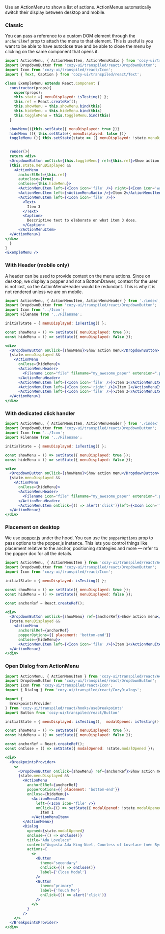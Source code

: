 Use an ActionMenu to show a list of actions. ActionMenus automatically switch their display between desktop and mobile.

### Classic

You can pass a reference to a custom DOM element through the `anchorElRef` prop to attach the menu to that element. This is useful is you want to be able to have autoclose true and be able to close the menu by clicking on the same component that opens it. 

```jsx
import ActionMenu, { ActionMenuItem, ActionMenuRadio } from 'cozy-ui/transpiled/react/ActionMenu';
import DropdownButton from 'cozy-ui/transpiled/react/DropdownButton';
import Icon from 'cozy-ui/transpiled/react/Icon';
import { Text, Caption } from 'cozy-ui/transpiled/react/Text';

class ExempleMenu extends React.Component {
  constructor(props){
    super(props);
    this.state ={ menuDisplayed: isTesting() };
    this.ref = React.createRef();
    this.showMenu = this.showMenu.bind(this)
    this.hideMenu = this.hideMenu.bind(this)
    this.toggleMenu = this.toggleMenu.bind(this)
  }

  showMenu(){this.setState({ menuDisplayed: true })}
  hideMenu (){ this.setState({ menuDisplayed: false })}
  toggleMenu (){ this.setState(state => ({ menuDisplayed: !state.menuDisplayed }))}
 

  render(){
  return <div>
  <DropdownButton onClick={this.toggleMenu} ref={this.ref}>Show action menu</DropdownButton>
  {this.state.menuDisplayed &&
    <ActionMenu
      anchorElRef={this.ref}
      autoclose={true}
      onClose={this.hideMenu}>
      <ActionMenuItem left={<Icon icon='file' />} right={<Icon icon='warning' />}>Item 1</ActionMenuItem>
      <ActionMenuItem left={<ActionMenuRadio />}>Item 2</ActionMenuItem>
      <ActionMenuItem left={<Icon icon='file' />}>
        <Text>
          Item 3
        </Text>
        <Caption>
          Descriptive text to elaborate on what item 3 does.
        </Caption>
      </ActionMenuItem>
  </ActionMenu>}
</div>
  }
}
<ExempleMenu />
```

### With Header (mobile only)

A header can be used to provide context on the menu actions. Since on
desktop, we display a popper and not a BottomDrawer, context for the
user is not lost, so the ActionMenuHeader would be redundant. This is
why it is not rendered unless we are on mobile.

```jsx
import ActionMenu, { ActionMenuItem, ActionMenuHeader } from './index';
import DropdownButton from 'cozy-ui/transpiled/react/DropdownButton';
import Icon from '../Icon';
import Filename from '../Filename';

initialState = { menuDisplayed: isTesting() };

const showMenu = () => setState({ menuDisplayed: true });
const hideMenu = () => setState({ menuDisplayed: false });

<div>
  <DropdownButton onClick={showMenu}>Show action menu</DropdownButton>
  {state.menuDisplayed &&
    <ActionMenu
      onClose={hideMenu}>
      <ActionMenuHeader>
        <Filename icon="file" filename="my_awesome_paper" extension=".pdf" />
      </ActionMenuHeader>
      <ActionMenuItem left={<Icon icon='file' />}>Item 1</ActionMenuItem>
      <ActionMenuItem left={<Icon icon='right' />}>Item 2</ActionMenuItem>
      <ActionMenuItem left={<Icon icon='file' />}>Item 3</ActionMenuItem>
  </ActionMenu>}
</div>
```

### With dedicated click handler

```jsx
import ActionMenu, { ActionMenuItem, ActionMenuHeader } from './index';
import DropdownButton from 'cozy-ui/transpiled/react/DropdownButton';
import Icon from '../Icon';
import Filename from '../Filename';

initialState = { menuDisplayed: isTesting() };

const showMenu = () => setState({ menuDisplayed: true });
const hideMenu = () => setState({ menuDisplayed: false });

<div>
  <DropdownButton onClick={showMenu}>Show action menu</DropdownButton>
  {state.menuDisplayed &&
    <ActionMenu
      onClose={hideMenu}>
      <ActionMenuHeader>
        <Filename icon="file" filename="my_awesome_paper" extension=".pdf" />
      </ActionMenuHeader>
      <ActionMenuItem onClick={() => alert('click')}left={<Icon icon='file' />}>Item 1</ActionMenuItem>
  </ActionMenu>}
</div>
```

### Placement on desktop

We use [popper.js](https://popper.js.org/docs/v2/) under the hood. You can use the `popperOptions` prop to pass options to the popper.js instance. This lets you control things like placement relative to the anchor, positioning strategies and more — refer to the popper doc for all the details.

```jsx
import ActionMenu, { ActionMenuItem } from 'cozy-ui/transpiled/react/ActionMenu';
import DropdownButton from 'cozy-ui/transpiled/react/DropdownButton';
import Icon from 'cozy-ui/transpiled/react/Icon';

initialState = { menuDisplayed: isTesting() };

const showMenu = () => setState({ menuDisplayed: true });
const hideMenu = () => setState({ menuDisplayed: false });

const anchorRef = React.createRef();

<div>
  <DropdownButton onClick={showMenu} ref={anchorRef}>Show action menu</DropdownButton>
  {state.menuDisplayed &&
    <ActionMenu
      anchorElRef={anchorRef}
      popperOptions={{ placement: 'bottom-end'}}
      onClose={hideMenu}>
      <ActionMenuItem left={<Icon icon='file' />}>Item 1</ActionMenuItem>
  </ActionMenu>}
</div>
```

### Open Dialog from ActionMenu

```jsx
import ActionMenu, { ActionMenuItem } from 'cozy-ui/transpiled/react/ActionMenu';
import DropdownButton from 'cozy-ui/transpiled/react/DropdownButton';
import Icon from 'cozy-ui/transpiled/react/Icon';
import { Dialog } from 'cozy-ui/transpiled/react/CozyDialogs';

import {
  BreakpointsProvider
} from 'cozy-ui/transpiled/react/hooks/useBreakpoints'
import Button from 'cozy-ui/transpiled/react/Button'

initialState = { menuDisplayed: isTesting(),  modalOpened: isTesting() };

const showMenu = () => setState({ menuDisplayed: true });
const hideMenu = () => setState({ menuDisplayed: false });

const anchorRef = React.createRef();
const onClose = () => setState({ modalOpened: !state.modalOpened });

<div>
  <BreakpointsProvider>
    <>
      <DropdownButton onClick={showMenu} ref={anchorRef}>Show action menu</DropdownButton>
      {state.menuDisplayed &&
        <ActionMenu
          anchorElRef={anchorRef}
          popperOptions={{ placement: 'bottom-end'}}
          onClose={hideMenu}>
            <ActionMenuItem
              left={<Icon icon='file' />}
              onClick={() => setState({ modalOpened: !state.modalOpened })}>
                Item 1
            </ActionMenuItem>
        </ActionMenu>}
        <Dialog
          opened={state.modalOpened}
          onClose={() => onClose()}
          title="Ada Lovelace"
          content="Augusta Ada King-Noel, Countess of Lovelace (née Byron; 10 December 1815 – 27 November 1852) was an English mathematician and writer, chiefly known for her work on Charles Babbage's proposed mechanical general-purpose computer, the Analytical Engine. She was the first to recognise that the machine had applications beyond pure calculation, and published the first algorithm intended to be carried out by such a machine. As a result, she is often regarded as the first to recognise the full potential of a 'computing machine' and the first computer programmer."
          actions={
            <>
              <Button
                theme="secondary"
                onClick={() => onClose()}
                label={'Close Modal'}
              />
              <Button
                theme="primary"
                label={'Touch Me'}
                onClick={() => alert('click')}
              />
            </>
          }
        />
    </>
  </BreakpointsProvider>
</div>
```
